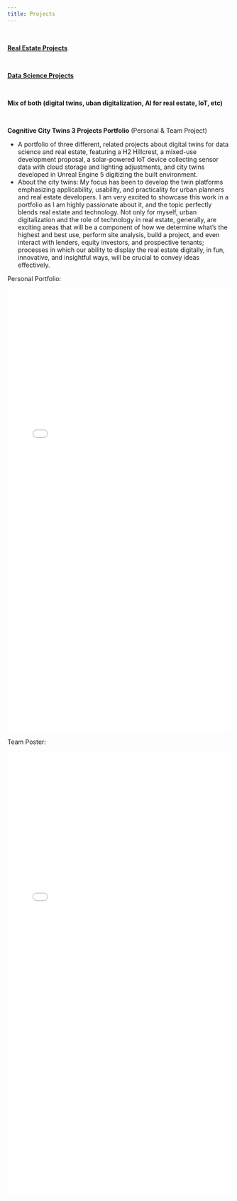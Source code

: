 ```yaml
---
title: Projects
---
```


<br>

[**Real Estate Projects**](/realestateprojects)

<br>

[**Data Science Projects**](/datascienceprojects)

<br>

**Mix of both (digital twins, uban digitalization, AI for real estate, IoT, etc)**

<br>

**Cognitive City Twins 3 Projects Portfolio**&nbsp;(Personal & Team Project)

- A portfolio of three different, related projects about digital twins for data science and real estate, featuring a H2 Hillcrest, a mixed-use development proposal, a solar-powered IoT device collecting sensor data with cloud storage and lighting adjustments, and city twins developed in Unreal Engine 5 digitizing the built environment.
- About the city twins: My focus has been to develop the twin platforms emphasizing applicability, usability, and practicality for urban planners and real estate developers. I am very excited to showcase this work in a portfolio as I am highly passionate about it, and the topic perfectly blends real estate and technology. Not only for myself, urban digitalization and the role of technology in real estate, generally, are exciting areas that will be a component of how we determine what’s the highest and best use, perform site analysis, build a project, and even interact with lenders, equity investors, and prospective tenants; processes in which our ability to display the real estate digitally, in fun, innovative, and insightful ways, will be crucial to convey ideas effectively.

Personal Portfolio:

<embed src="assets/PDang_CityTwinsPortfolio.pdf" type="application/pdf" width="100%" height="999">

Team Poster:

<embed src="assets/QUalcomm_CCT_Poster.pdf" type="application/pdf" width="100%" height="999">